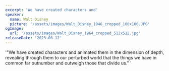 ```yaml
---
excerpt: 'We have created characters and'
speaker:
  name: Walt Disney
  picture: '/assets/images/Walt_Disney_1946_cropped_100x100.JPG'
ogImage:
  url: '/assets/images/Walt_Disney_1964_cropped_512x512.jpg'
releaseDate: '2023-08-12'
---
```


'"We have created characters and animated them in the dimension of depth, revealing through them to our perturbed world that the things we have in common far outnumber and outweigh those that divide us."'
